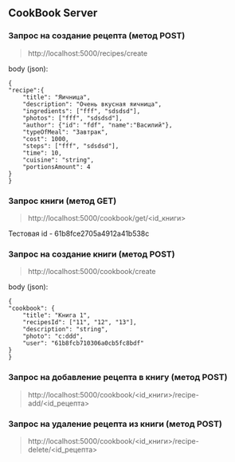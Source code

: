 ## CookBook Server

### Запрос на создание рецепта (метод POST)
>http://localhost:5000/recipes/create

body (json):
```
{
"recipe":{
    "title": "Яичница",
    "description": "Очень вкусная яичница",
    "ingredients": ["fff", "sdsdsd"],
    "photos": ["fff", "sdsdsd"],
    "author": {"id": "fdf", "name":"Василий"},
    "typeOfMeal": "Завтрак", 
    "cost": 1000, 
    "steps": ["fff", "sdsdsd"],
    "time": 10,
    "cuisine": "string",   
    "portionsAmount": 4
}
}
```

### Запрос книги (метод GET)
>http://localhost:5000/cookbook/get/<id_книги>

Тестовая id - 61b8fce2705a4912a41b538c

### Запрос на создание книги (метод POST)
>http://localhost:5000/cookbook/create

body (json):
```
{
"cookbook": {
    "title": "Книга 1",
    "recipesId": ["11", "12", "13"],
    "description": "string",
    "photo": "c:ddd",
    "user": "61b8fcb710306a0cb5fc8bdf"
}
}
```
### Запрос на добавление рецепта в книгу (метод POST)
>http://localhost:5000/cookbook/<id_книги>/recipe-add/<id_рецепта>
### Запрос на удаление рецепта из книги (метод POST)
>http://localhost:5000/cookbook/<id_книги>/recipe-delete/<id_рецепта>
